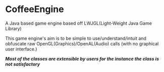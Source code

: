 # CoffeeEngine
A Java based game engine based off LWJGL(Light-Weight Java Game Library)

This game engine's aim is to be simple to use/understand/intuit and obfuscate raw OpenGL(Graphics)/OpenAL(Audio) calls (with no graphical user interface.)

__*Most of the classes are extensible by users for the instance the class is not satisfactory*__